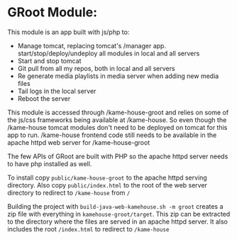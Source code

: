 # GRoot Module:

This module is an app built with js/php to:

* Manage tomcat, replacing tomcat's /manager app. start/stop/deploy/undeploy all modules in local and all servers
* Start and stop tomcat
* Git pull from all my repos, both in local and all servers
* Re generate media playlists in media server when adding new media files
* Tail logs in the local server
* Reboot the server

This module is accessed through /kame-house-groot and relies on some of the js/css frameworks being available at /kame-house. So even though the /kame-house tomcat modules don't need to be deployed on tomcat for this app to run. /kame-house frontend code still needs to be available in the apache httpd web server for /kame-house-groot

The few APIs of GRoot are built with PHP so the apache httpd server needs to have php installed as well.

To install copy `public/kame-house-groot` to the apache httpd serving directory. 
Also copy `public/index.html` to the root of the web server directory to redirect to `/kame-house` from `/`

Building the project with `build-java-web-kamehouse.sh -m groot` creates a zip file with everything in `kamehouse-groot/target`. 
This zip can be extracted to the directory where the files are served in an apache httpd server.
It also includes the root `/index.html` to redirect to `/kame-house`